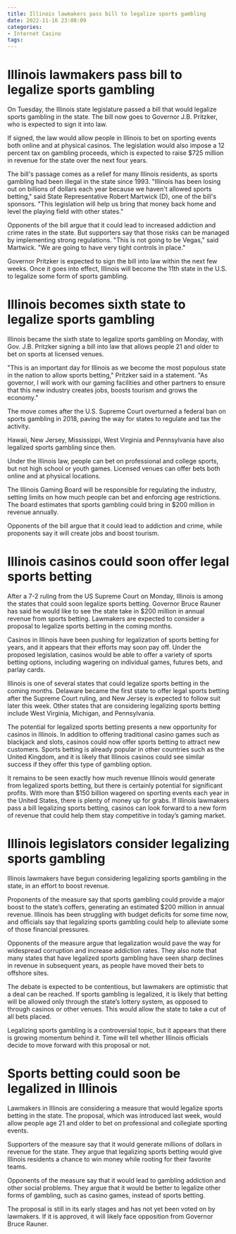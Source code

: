 ```yaml
---
title: Illinois lawmakers pass bill to legalize sports gambling
date: 2022-11-16 23:08:09
categories:
- Internet Casino
tags:
---
```



#  Illinois lawmakers pass bill to legalize sports gambling

On Tuesday, the Illinois state legislature passed a bill that would legalize sports gambling in the state. The bill now goes to Governor J.B. Pritzker, who is expected to sign it into law.

If signed, the law would allow people in Illinois to bet on sporting events both online and at physical casinos. The legislation would also impose a 12 percent tax on gambling proceeds, which is expected to raise $725 million in revenue for the state over the next four years.

The bill's passage comes as a relief for many Illinois residents, as sports gambling had been illegal in the state since 1993. "Illinois has been losing out on billions of dollars each year because we haven't allowed sports betting," said State Representative Robert Martwick (D), one of the bill's sponsors. "This legislation will help us bring that money back home and level the playing field with other states."

Opponents of the bill argue that it could lead to increased addiction and crime rates in the state. But supporters say that those risks can be managed by implementing strong regulations. "This is not going to be Vegas," said Martwick. "We are going to have very tight controls in place."

Governor Pritzker is expected to sign the bill into law within the next few weeks. Once it goes into effect, Illinois will become the 11th state in the U.S. to legalize some form of sports gambling.

#  Illinois becomes sixth state to legalize sports gambling

Illinois became the sixth state to legalize sports gambling on Monday, with Gov. J.B. Pritzker signing a bill into law that allows people 21 and older to bet on sports at licensed venues.

"This is an important day for Illinois as we become the most populous state in the nation to allow sports betting," Pritzker said in a statement. "As governor, I will work with our gaming facilities and other partners to ensure that this new industry creates jobs, boosts tourism and grows the economy."

The move comes after the U.S. Supreme Court overturned a federal ban on sports gambling in 2018, paving the way for states to regulate and tax the activity.

Hawaii, New Jersey, Mississippi, West Virginia and Pennsylvania have also legalized sports gambling since then.

Under the Illinois law, people can bet on professional and college sports, but not high school or youth games. Licensed venues can offer bets both online and at physical locations.

The Illinois Gaming Board will be responsible for regulating the industry, setting limits on how much people can bet and enforcing age restrictions. The board estimates that sports gambling could bring in $200 million in revenue annually.

Opponents of the bill argue that it could lead to addiction and crime, while proponents say it will create jobs and boost tourism.

#  Illinois casinos could soon offer legal sports betting

After a 7-2 ruling from the US Supreme Court on Monday, Illinois is among the states that could soon legalize sports betting. Governor Bruce Rauner has said he would like to see the state take in $200 million in annual revenue from sports betting. Lawmakers are expected to consider a proposal to legalize sports betting in the coming months.

Casinos in Illinois have been pushing for legalization of sports betting for years, and it appears that their efforts may soon pay off. Under the proposed legislation, casinos would be able to offer a variety of sports betting options, including wagering on individual games, futures bets, and parlay cards.

Illinois is one of several states that could legalize sports betting in the coming months. Delaware became the first state to offer legal sports betting after the Supreme Court ruling, and New Jersey is expected to follow suit later this week. Other states that are considering legalizing sports betting include West Virginia, Michigan, and Pennsylvania.

The potential for legalized sports betting presents a new opportunity for casinos in Illinois. In addition to offering traditional casino games such as blackjack and slots, casinos could now offer sports betting to attract new customers. Sports betting is already popular in other countries such as the United Kingdom, and it is likely that Illinois casinos could see similar success if they offer this type of gambling option.

It remains to be seen exactly how much revenue Illinois would generate from legalized sports betting, but there is certainly potential for significant profits. With more than $150 billion wagered on sporting events each year in the United States, there is plenty of money up for grabs. If Illinois lawmakers pass a bill legalizing sports betting, casinos can look forward to a new form of revenue that could help them stay competitive in today’s gaming market.

#  Illinois legislators consider legalizing sports gambling

Illinois lawmakers have begun considering legalizing sports gambling in the state, in an effort to boost revenue.

Proponents of the measure say that sports gambling could provide a major boost to the state’s coffers, generating an estimated $200 million in annual revenue. Illinois has been struggling with budget deficits for some time now, and officials say that legalizing sports gambling could help to alleviate some of those financial pressures.

Opponents of the measure argue that legalization would pave the way for widespread corruption and increase addiction rates. They also note that many states that have legalized sports gambling have seen sharp declines in revenue in subsequent years, as people have moved their bets to offshore sites.

The debate is expected to be contentious, but lawmakers are optimistic that a deal can be reached. If sports gambling is legalized, it is likely that betting will be allowed only through the state’s lottery system, as opposed to through casinos or other venues. This would allow the state to take a cut of all bets placed.

Legalizing sports gambling is a controversial topic, but it appears that there is growing momentum behind it. Time will tell whether Illinois officials decide to move forward with this proposal or not.

#  Sports betting could soon be legalized in Illinois

Lawmakers in Illinois are considering a measure that would legalize sports betting in the state. The proposal, which was introduced last week, would allow people age 21 and older to bet on professional and collegiate sporting events.

Supporters of the measure say that it would generate millions of dollars in revenue for the state. They argue that legalizing sports betting would give Illinois residents a chance to win money while rooting for their favorite teams.

Opponents of the measure say that it would lead to gambling addiction and other social problems. They argue that it would be better to legalize other forms of gambling, such as casino games, instead of sports betting.

The proposal is still in its early stages and has not yet been voted on by lawmakers. If it is approved, it will likely face opposition from Governor Bruce Rauner.